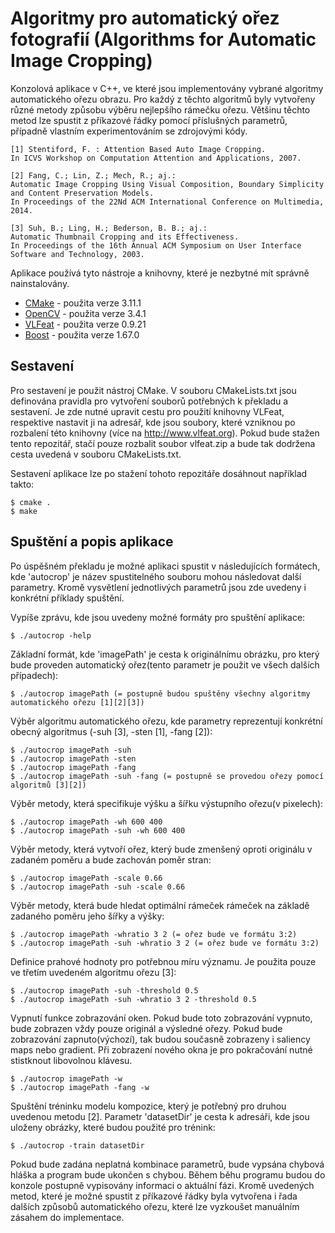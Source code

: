 # Algoritmy pro automatický ořez fotografií (Algorithms for Automatic Image Cropping)

Konzolová aplikace v C++, ve které jsou implementovány vybrané algoritmy automatického ořezu obrazu. Pro každý z těchto algoritmů byly vytvořeny různé metody způsobu výběru nejlepšího rámečku ořezu. Většinu těchto metod lze spustit z příkazové řádky pomocí příslušných parametrů, případně vlastním experimentováním se zdrojovými kódy.

    [1] Stentiford, F. : Attention Based Auto Image Cropping.
    In ICVS Workshop on Computation Attention and Applications, 2007.
    
    [2] Fang, C.; Lin, Z.; Mech, R.; aj.:
    Automatic Image Cropping Using Visual Composition, Boundary Simplicity and Content Preservation Models.
    In Proceedings of the 22Nd ACM International Conference on Multimedia, 2014.

    [3] Suh, B.; Ling, H.; Bederson, B. B.; aj.:
    Automatic Thumbnail Cropping and its Effectiveness.
    In Proceedings of the 16th Annual ACM Symposium on User Interface Software and Technology, 2003.

Aplikace používá tyto nástroje a knihovny, které je nezbytné mít správně nainstalovány.
* <a href=https://cmake.org>CMake</a> - použita verze 3.11.1
* <a href=https://opencv.org>OpenCV</a> - použita verze 3.4.1
* <a href=http://www.vlfeat.org>VLFeat</a> - použita verze 0.9.21
* <a href=https://www.boost.org/>Boost</a> - použita verze 1.67.0

## Sestavení
Pro sestavení je použit nástroj CMake. V souboru CMakeLists.txt jsou definována pravidla pro vytvoření souborů potřebných k překladu a sestavení. Je zde nutné upravit cestu pro použití knihovny VLFeat, respektive nastavit ji na adresář, kde jsou soubory, které vzniknou po rozbalení této knihovny (více na http://www.vlfeat.org). Pokud bude stažen tento repozitář, stačí pouze rozbalit soubor vlfeat.zip a bude tak dodržena cesta uvedená v souboru CMakeLists.txt.

Sestavení aplikace lze po stažení tohoto repozitáře dosáhnout například takto:

    $ cmake .
    $ make

## Spuštění a popis aplikace
Po úspěšném překladu je možné aplikaci spustit v následujících formátech, kde 'autocrop' je název spustitelného souboru mohou následovat další parametry. Kromě vysvětlení jednotlivých parametrů jsou zde uvedeny i konkrétní příklady spuštění.

Vypíše zprávu, kde jsou uvedeny možné formáty pro spuštění aplikace:
    
    $ ./autocrop -help

Základní formát, kde 'imagePath' je cesta k originálnímu obrázku, pro který bude proveden automatický ořez(tento parametr je použit ve všech dalších případech):
    
    $ ./autocrop imagePath (= postupně budou spuštěny všechny algoritmy automatického ořezu [1][2][3])

Výběr algoritmu automatického ořezu, kde parametry reprezentují konkrétní obecný algoritmus (-suh [3], -sten [1], -fang [2]):
    
    $ ./autocrop imagePath -suh
    $ ./autocrop imagePath -sten
    $ ./autocrop imagePath -fang
    $ ./autocrop imagePath -suh -fang (= postupně se provedou ořezy pomocí algoritmů [3][2])

Výběr metody, která specifikuje výšku a šířku výstupního ořezu(v pixelech):
    
    $ ./autocrop imagePath -wh 600 400
    $ ./autocrop imagePath -suh -wh 600 400

Výběr metody, která vytvoří ořez, který bude zmenšený oproti originálu v zadaném poměru a bude zachován poměr stran:
    
    $ ./autocrop imagePath -scale 0.66
    $ ./autocrop imagePath -suh -scale 0.66

Výběr metody, která bude hledat optimální rámeček rámeček na základě zadaného poměru jeho šířky a výšky:
    
    $ ./autocrop imagePath -whratio 3 2 (= ořez bude ve formátu 3:2)
    $ ./autocrop imagePath -suh -whratio 3 2 (= ořez bude ve formátu 3:2)

Definice prahové hodnoty pro potřebnou míru významu. Je použita pouze ve třetím uvedeném algoritmu ořezu [3]:
    
    $ ./autocrop imagePath -suh -threshold 0.5
    $ ./autocrop imagePath -suh -whratio 3 2 -threshold 0.5

Vypnutí funkce zobrazování oken. Pokud bude toto zobrazování vypnuto, bude zobrazen vždy pouze originál a výsledné ořezy. Pokud bude zobrazování zapnuto(výchozí), tak budou současně zobrazeny i saliency maps nebo gradient. Při zobrazení nového okna je pro pokračování nutné stistknout libovolnou klávesu.
    
    $ ./autocrop imagePath -w
    $ ./autocrop imagePath -fang -w

Spuštění tréninku modelu kompozice, který je potřebný pro druhou uvedenou metodu [2]. Parametr 'datasetDir' je cesta k adresáři, kde jsou uloženy obrázky, které budou použité pro trénink:
    
    $ ./autocrop -train datasetDir


Pokud bude zadána neplatná kombinace parametrů, bude vypsána chybová hláška a program bude ukončen s chybou. Během běhu programu budou do konzole postupně vypisovány informaci o aktuální fázi. Kromě uvedených metod, které je možné spustit z příkazové řádky byla vytvořena i řada dalších způsobů automatického ořezu, které lze vyzkoušet manuálním zásahem do implementace.
